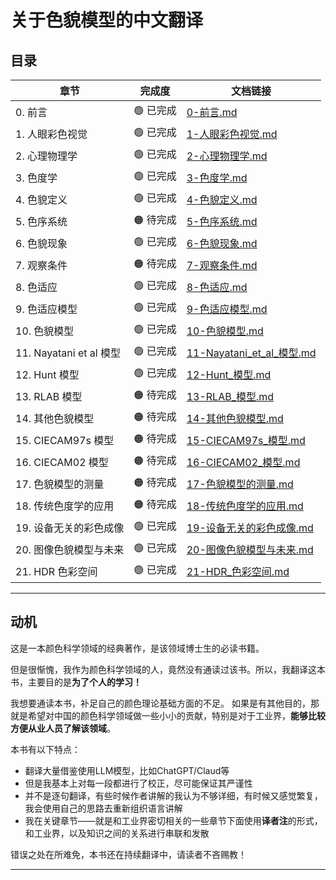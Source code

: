 # 关于色貌模型的中文翻译


## 目录

| **章节**                 |  **完成度** | **文档链接** |
|--------------------------|------------|--------------|
| 0. 前言                  | 🟢 已完成   | [0-前言.md](./docs/0-前言.md) |
| 1. 人眼彩色视觉           | 🟢 已完成   | [1-人眼彩色视觉.md](./docs/1-人眼彩色视觉.md) |
| 2. 心理物理学             | 🟢 已完成   | [2-心理物理学.md](./docs/2-心理物理学.md) |
| 3. 色度学                 | 🟢 已完成   | [3-色度学.md](./docs/3-色度学.md) |
| 4. 色貌定义               | 🟢 已完成   | [4-色貌定义.md](./docs/4-色貌定义.md) |
| 5. 色序系统               | 🟠 待完成   | [5-色序系统.md](./docs/5-色序系统.md) |
| 6. 色貌现象               | 🟢 已完成   | [6-色貌现象.md](./docs/6-色貌现象.md) |
| 7. 观察条件               | 🟠 待完成   | [7-观察条件.md](./docs/7-观察条件.md) |
| 8. 色适应                 | 🟢 已完成   | [8-色适应.md](./docs/8-色适应.md) |
| 9. 色适应模型             | 🟢 已完成   | [9-色适应模型.md](./docs/9-色适应模型.md) |
| 10. 色貌模型              | 🟢 已完成   | [10-色貌模型.md](./docs/10-色貌模型.md) |
| 11. Nayatani et al 模型   | 🟢 已完成   | [11-Nayatani_et_al_模型.md](./docs/11-Nayatani_et_al_模型.md) |
| 12. Hunt 模型             | 🟢 已完成   | [12-Hunt_模型.md](./docs/12-Hunt_模型.md) |
| 13. RLAB 模型             | 🟠 待完成   | [13-RLAB_模型.md](./docs/13-RLAB_模型.md) |
| 14. 其他色貌模型          | 🟠 待完成   | [14-其他色貌模型.md](./docs/14-其他色貌模型.md) |
| 15. CIECAM97s 模型        | 🟠 待完成   | [15-CIECAM97s_模型.md](./docs/15-CIECAM97s_模型.md) |
| 16. CIECAM02 模型         | 🟠 待完成   | [16-CIECAM02_模型.md](./docs/16-CIECAM02_模型.md) |
| 17. 色貌模型的测量        | 🟠 待完成   | [17-色貌模型的测量.md](./docs/17-色貌模型的测量.md) |
| 18. 传统色度学的应用      | 🟠 待完成   | [18-传统色度学的应用.md](./docs/18-传统色度学的应用.md) |
| 19. 设备无关的彩色成像    | 🟢 已完成   | [19-设备无关的彩色成像.md](./docs/19-设备无关的彩色成像.md) |
| 20. 图像色貌模型与未来    | 🟢 已完成   | [20-图像色貌模型与未来.md](./docs/20-图像色貌模型与未来.md) |
| 21. HDR 色彩空间          | 🟢 已完成   | [21-HDR_色彩空间.md](./docs/21-HDR_色彩空间.md) |

---


## 动机

这是一本颜色科学领域的经典著作，是该领域博士生的必读书籍。

但是很惭愧，我作为颜色科学领域的人，竟然没有通读过该书。所以，我翻译这本书，主要目的是**为了个人的学习！**

我想要通读本书，补足自己的颜色理论基础方面的不足。
如果是有其他目的，那就是希望对中国的颜色科学领域做一些小小的贡献，特别是对于工业界，**能够比较方便从业人员了解该领域**。

本书有以下特点：

- 翻译大量借鉴使用LLM模型，比如ChatGPT/Claud等
- 但是我基本上对每一段都进行了校正，尽可能保证其严谨性
- 并不是逐句翻译，有些时候作者讲解的我认为不够详细，有时候又感觉繁复，我会使用自己的思路去重新组织语言讲解
- 我在关键章节——就是和工业界密切相关的一些章节下面使用**译者注**的形式，和工业界，以及知识之间的关系进行串联和发散


错误之处在所难免，本书还在持续翻译中，请读者不吝赐教！

---